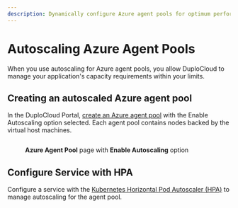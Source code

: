 ```yaml
---
description: Dynamically configure Azure agent pools for optimum performance
---
```


# Autoscaling Azure Agent Pools

When you use autoscaling for Azure agent pools, you allow DuploCloud to manage your application's capacity requirements within your limits.&#x20;

## Creating an autoscaled Azure agent pool

In the DuploCloud Portal, [create an Azure agent pool](../../azure-services/agent-pool.md) with the Enable Autoscaling option selected. Each agent pool contains nodes backed by the virtual host machines.

<figure><img src="../../../.gitbook/assets/Agent_Pool_Azure (1).png" alt=""><figcaption><p><strong>Azure Agent Pool</strong> page with <strong>Enable Autoscaling</strong> option</p></figcaption></figure>

## Configure Service with HPA

Configure a service with the [Kubernetes Horizontal Pod Autoscaler (HPA)](autoscaling-in-kubernetes.md#kubernetes-horizontal-pod-autoscaler-hpa) to manage autoscaling for the agent pool.
